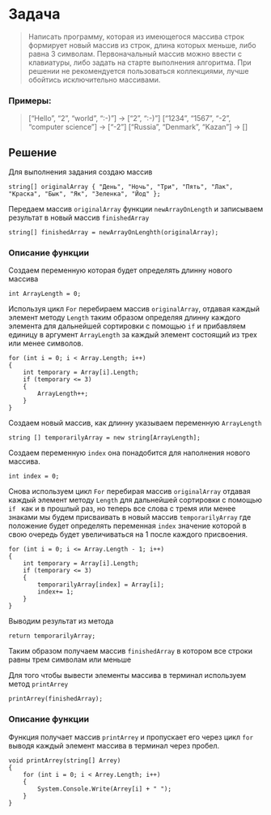# Задача 
 >Написать программу, которая из имеющегося массива строк формирует новый массив из строк, длина которых меньше, либо равна 3 символам. 
 Первоначальный массив можно ввести с клавиатуры, либо задать на старте выполнения алгоритма. При решении не рекомендуется пользоваться коллекциями, 
 лучше обойтись исключительно массивами.

### Примеры:
>[“Hello”, “2”, “world”, “:-)”] → [“2”, “:-)”]
[“1234”, “1567”, “-2”, “computer science”] → [“-2”]
[“Russia”, “Denmark”, “Kazan”] → []
## Решение
Для выполнения задания создаю массив
```
string[] originalArray { "День", "Ночь", "Три", "Пять", "Лак", "Краска", "Бык", "Як", "Зеленка", "Йод" };
```
Передаем массив ```originalArray``` функции ```newArrayOnLength``` и записываем результат в новый массив ```finishedArray```
```
string[] finishedArray = newArrayOnLenghth(originalArray);
```
### Описание функции
Cоздаем переменную которая будет определять длинну нового массива
```
int ArrayLength = 0;
```
Используя цикл ```For``` перебираем массив ```originalArray```, отдавая каждый элемент методу ```Length``` таким образом определяя длинну каждого элемента для дальнейшей сортировки с помощью ```if``` и прибавляем единицу в аргумент ```ArrayLength``` за каждый элемент состоящий из трех или менее символов.
```
for (int i = 0; i < Array.Length; i++)          
{
    int temporary = Array[i].Length;
    if (temporary <= 3)
    {
        ArrayLength++;
    }
}
```
Создаем новый массив, как длинну указываем переменную ```ArrayLength``` 
```
string [] temporarilyArray = new string[ArrayLength];
```
Создаем переменную ```index``` она понадобится для наполнения нового массива.
```
int index = 0;
```
Снова используем цикл ```For``` перебирая массив ```originalArray``` отдавая каждый элемент методу ```Length``` для дальнейшей сортировки с помощью ```if ``` как и в прошлый раз, но теперь все слова с тремя или менее знаками мы будем присваивать в новый массив ```temporarilyArray``` где положение будет определять переменная ```index``` значение которой в свою очередь будет увеличиваться на 1 после каждого присвоения.
```
for (int i = 0; i <= Array.Length - 1; i++)          
{
    int temporary = Array[i].Length;
    if (temporary <= 3)
    {
        temporarilyArray[index] = Array[i];
        index+= 1;
    }
}
```
Выводим результат из метода 
```
return temporarilyArray;
```
Таким образом получаем массив ```finishedArray``` в котором все строки равны трем символам или меньше

Для того чтобы вывести элементы массива в терминал используем метод ```printArrey``` 
```
printArrey(finishedArray);
```
### Описание функции
Функция получает массив ```printArrey``` и пропускает его через цикл ```for``` выводя каждый элемент массива в терминал через пробел.
```
void printArrey(string[] Arrey)
{
    for (int i = 0; i < Arrey.Length; i++)
    {
        System.Console.Write(Arrey[i] + " ");
    }
}
```
